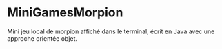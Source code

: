 # MiniGamesMorpion
Mini jeu local de morpion affiché dans le terminal, écrit en Java avec une approche orientée objet. 
